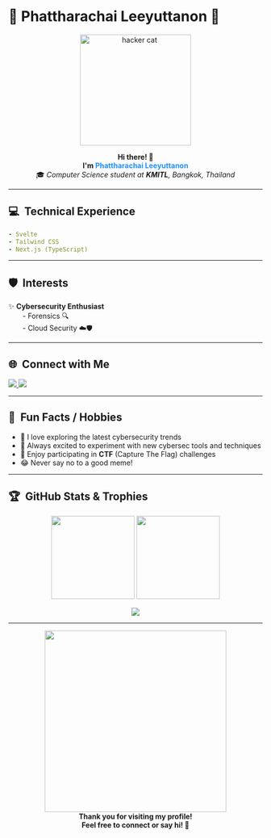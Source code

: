 # 🚀 Phattharachai Leeyuttanon 🚀

<p align="center">
  <img src="https://media.giphy.com/media/JIX9t2j0ZTN9S/giphy.gif" alt="hacker cat" width="220"/>
</p>

<p align="center">
  <b>Hi there! 👋</b><br>
  <b>I'm <span style="color:#1e90ff;">Phattharachai Leeyuttanon</span></b><br>
  🎓 <i>Computer Science student at <b>KMITL</b>, Bangkok, Thailand</i>
</p>

---

## 💻 &nbsp;Technical Experience

```yaml
- Svelte
- Tailwind CSS
- Next.js (TypeScript)
```

---

## 🛡️ &nbsp;Interests

✨ <b>Cybersecurity Enthusiast</b>  
  - Forensics 🔍  
  - Cloud Security ☁️🛡️  

---

## 🌐 &nbsp;Connect with Me

<p>
  <a href="https://www.linkedin.com/in/phattharachai-leeyuttanon-11b0b8331/">
    <img src="https://img.shields.io/badge/LinkedIn-blue?style=for-the-badge&logo=linkedin" />
  </a>
  <a href="https://phattharachaiii.github.io/phatnonz.github.io/">
    <img src="https://img.shields.io/badge/Website-181717?style=for-the-badge&logo=github" />
  </a>
</p>

---

## 🎉 &nbsp;Fun Facts / Hobbies

- 🤖 I love exploring the latest cybersecurity trends
- 🧪 Always excited to experiment with new cybersec tools and techniques
- 🚩 Enjoy participating in <b>CTF</b> (Capture The Flag) challenges
- 😂 Never say no to a good meme!

---

## 🏆 &nbsp;GitHub Stats & Trophies

<p align="center">
  <img src="https://github-readme-stats.vercel.app/api?username=phattharachaiii&show_icons=true&theme=tokyonight" height="165" />
  <img src="https://github-readme-stats.vercel.app/api/top-langs/?username=phattharachaiii&layout=compact&theme=tokyonight" height="165"/>
</p>
<p align="center">
  <a href="https://github.com/ryo-ma/github-profile-trophy">
    <img src="https://github-profile-trophy.vercel.app/?username=phattharachaiii&theme=tokyonight&margin-w=8&margin-h=8&column=7" />
  </a>
</p>

---

<p align="center">
  <img src="https://media3.giphy.com/media/v1.Y2lkPTc5MGI3NjExaXY1ZTdsYXh1cnlub3pnNWlhaGMwNmgwdGwxMHp3bHo4cThxZncweSZlcD12MV9pbnRlcm5hbF9naWZfYnlfaWQmY3Q9Zw/3owvKdSecsPWrDDjIQ/giphy.gif" width="360" /><br>
  <b>Thank you for visiting my profile!<br>
  Feel free to connect or say hi! 🚀</b>
</p>

